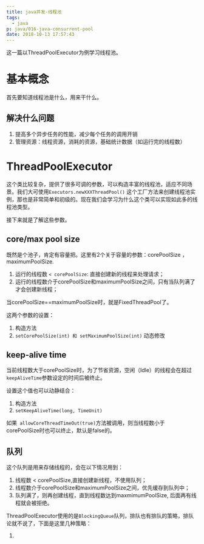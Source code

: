 ```yaml
---
title: java并发-线程池
tags:
  - java
p: java/016-java-consurrent-pool
date: 2018-10-13 17:57:43
---
```


这一篇以ThreadPoolExecutor为例学习线程池。

# 基本概念
首先要知道线程池是什么，用来干什么。

## 解决什么问题
1. 提高多个异步任务的性能，减少每个任务的调用开销
2. 管理资源：线程资源，消耗的资源，基础统计数据（如运行完的线程数）

# ThreadPoolExecutor
这个类比较复杂，提供了很多可调的参数，可以构造丰富的线程池，适应不同场景。我们大可使用`Executors.newXXXThreadPool()`
这个工厂方法来创建线程池实例，那也是非常简单和初级的。现在我们会学习为什么这个类可以实现如此多的线程池类型。

接下来就是了解这些参数。
## core/max pool size
既然是个池子，肯定有容量把。这里有2个关于容量的参数：corePoolSize ，maximumPoolSize.

1. 运行的线程数 `< corePoolSize`: 直接创建新的线程来处理请求；
2. 运行的线程数介于corePoolSize和maximumPoolSize之间，只有当队列满了才会创建新线程；

当corePoolSize==maximumPoolSize时，就是FixedThreadPool了。

这两个参数的设置：
1. 构造方法
2. `setCorePoolSize(int) 和 setMaximumPoolSize(int)` 动态修改

## keep-alive time
当前线程数大于corePoolSize时，为了节省资源，空闲（Idle）的线程会在超过 `keepAliveTime`参数设定的时间后被终止。

设置这个值也可以动静结合：
1. 构造方法
2. `setKeepAliveTime(long, TimeUnit)`

如果` allowCoreThreadTimeOut(true)`方法被调用，则当线程数小于corePoolSize时也可以终止，默认是false的。
## 队列
这个队列是用来存储线程的，会在以下情况用到：
1. 线程数 < corePoolSize,直接创建新线程，不使用队列；
2. 线程数介于corePoolSize和maximumPoolSize之间，优先缓存到队列中；
3. 队列满了，则再创建线程，直到线程数达到maxmimumPoolSize, 后面再有线程就会被拒绝。

ThreadPoolExecutor使用的是`BlockingQueue`队列，排队也有排队的策略，排队论就不说了，下面是这里几种策略：

1. 
